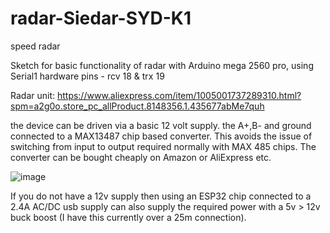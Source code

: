 # radar-Siedar-SYD-K1
speed radar

Sketch for basic functionality of radar with Arduino mega 2560 pro, using Serial1 hardware pins - rcv 18 & trx 19

Radar unit: https://www.aliexpress.com/item/1005001737289310.html?spm=a2g0o.store_pc_allProduct.8148356.1.435677abMe7quh

the device can be driven via a basic 12 volt supply. the A+,B- and ground connected to a MAX13487 chip based converter. This avoids the issue of switching from input to output required normally with MAX 485 chips. The converter can be bought cheaply on Amazon or AliExpress etc.


![image](https://user-images.githubusercontent.com/68975498/128780959-dac594ff-e7dd-4862-ad6c-0894299a7a4b.png)

If you do not have a 12v supply then using an ESP32 chip connected to a 2.4A AC/DC usb supply can also supply the required power with a 5v > 12v buck boost (I have this currently over a 25m connection).



